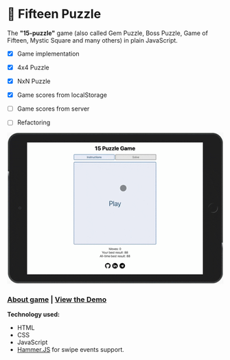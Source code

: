 # 🎲 Fifteen Puzzle
The **"15-puzzle"** game (also called Gem Puzzle, Boss Puzzle, Game of Fifteen, Mystic Square and many others) in plain JavaScript.

- [x] Game implementation 
- [x] 4x4 Puzzle
- [x] NxN Puzzle
- [x] Game scores from localStorage
- [ ] Game scores from server
- [ ] Refactoring



![Demo](./img/fifteen-puzzle-demo.gif)

### [About game](https://en.wikipedia.org/wiki/15_puzzle) | [View the Demo](https://icherya.github.io/Fifteen-Puzzle/)

**Technology used:**
* HTML
* CSS
* JavaScript
* [Hammer.JS](https://hammerjs.github.io/) for swipe events support.